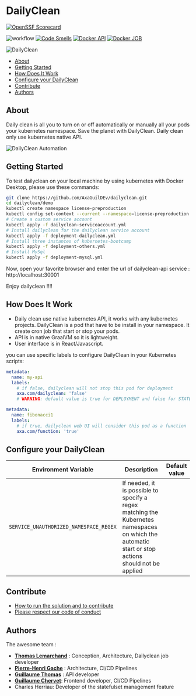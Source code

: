# DailyClean
[![OpenSSF Scorecard](https://api.scorecard.dev/projects/github.com/{owner}/{repo}/badge)](https://scorecard.dev/viewer/?uri=github.com/{owner}/{repo})

![workflow](https://github.com/AxaGuilDEv/dailyclean/actions/workflows/dailyclean-docker-images.yml/badge.svg) [![Code Smells](https://sonarcloud.io/api/project_badges/measure?project=AxaGuilDEv_dailyclean&metric=code_smells)](https://sonarcloud.io/summary/new_code?id=AxaGuilDEv_dailyclean) [![Docker API](https://img.shields.io/docker/pulls/axaguildev/dailyclean-api.svg)](https://hub.docker.com/r/axaguildev/dailyclean-api/builds) [![Docker JOB](https://img.shields.io/docker/pulls/axaguildev/dailyclean-job.svg)](https://hub.docker.com/r/axaguildev/dailyclean-job/builds)

![DailyClean](./dailyclean.gif "DailyClean")

- [About](#about)
- [Getting Started](#getting-started)
- [How Does It Work](#how-does-it-work)
- [Configure your DailyClean](#configure-your-dailyclean)
- [Contribute](#contribute)
- [Authors](#authors)

## About

Daily clean is all you to turn on or off automatically or manually all your pods your kubernetes namespace.
Save the planet with DailyClean.
Daily clean only use kubernetes native API.

![DailyClean Automation](./dailyclean-configuration.png "DailyClean Automation")

## Getting Started

To test dailyclean on your local machine by using kubernetes with Docker Desktop, please use these commands:

```bash
git clone https://github.com/AxaGuilDEv/dailyclean.git
cd dailyclean/demo
kubectl create namespace license-preproduction
kubectl config set-context --current --namespace=license-preproduction
# Create a custom service account
kubectl apply -f dailyclean-serviceaccount.yml
# Install dailyclean for the dailyclean service account
kubectl apply -f deployment-dailyclean.yml
# Install three instances of kubernetes-bootcamp
kubectl apply -f deployment-others.yml
# Install MySql
kubectl apply -f deployment-mysql.yml
```

Now, open your favorite browser and enter the url of dailyclean-api service : http://localhost:30001

Enjoy dailyclean !!!!

## How Does It Work

- Daily clean use native kubernetes API, it works with any kubernetes projects. 
DailyClean is a pod that have to be install in your namespace. 
It create cron job that start or stop your pods. 
- API is in native GraalVM so it is lightweight.
- User interface is in React/Javascript.

you can use specific labels to configure DailyClean in your Kubernetes scripts:

```yaml
metadata:
  name: my-api
  labels:
    # if false, dailyclean will not stop this pod for deployment
    axa.com/dailyclean: 'false' 
    # WARNING: default value is true for DEPLOYMENT and false for STATEFULTSET
```

```yaml
metadata:
  name: fibonacci1
  labels:
    # if true, dailyclean web UI will consider this pod as a function
    axa.com/function: 'true' 
```

## Configure your DailyClean

| Environment Variable                   | Description                                                                                                                                        | Default value |
|----------------------------------------|----------------------------------------------------------------------------------------------------------------------------------------------------|---------------|
| `SERVICE_UNAUTHORIZED_NAMESPACE_REGEX` | If needed, it is possible to specify a regex matching the Kubernetes namespaces on which the automatic start or stop actions should not be applied |               |

## Contribute

- [How to run the solution and to contribute](./CONTRIBUTING.md)
- [Please respect our code of conduct](./CODE_OF_CONDUCT.md)

## Authors

The awesome team :

- __[Thomas Lemarchand](https://github.com/tlemarchand)__ : Conception, Architecture, Dailyclean job developer
- __[Pierre-Henri Gache](https://github.com/phgache)__ : Architecture, CI/CD Pipelines
- __[Guillaume Thomas](https://github.com/guillaume-thomas)__ : API developer
- __[Guillaume Chervet](https://github.com/guillaume-chervet)__: Frontend developer, CI/CD Pipelines
- Charles Herriau: Developer of the statefulset management feature
